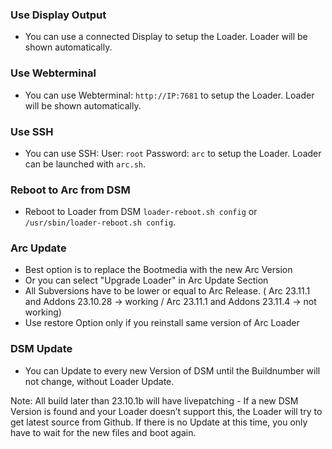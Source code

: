 ### Use Display Output

* You can use a connected Display to setup the Loader. Loader will be shown automatically.

### Use Webterminal

* You can use Webterminal: `http://IP:7681` to setup the Loader. Loader will be shown automatically.

### Use SSH

* You can use SSH: User: `root` Password: `arc` to setup the Loader. Loader can be launched with `arc.sh`.

### Reboot to Arc from DSM

* Reboot to Loader from DSM `loader-reboot.sh config` or `/usr/sbin/loader-reboot.sh config`.

### Arc Update

* Best option is to replace the Bootmedia with the new Arc Version
* Or you can select "Upgrade Loader" in Arc Update Section
* All Subversions have to be lower or equal to Arc Release. ( Arc 23.11.1 and Addons 23.10.28 -> working / Arc 23.11.1 and Addons 23.11.4 -> not working)
* Use restore Option only if you reinstall same version of Arc Loader

### DSM Update

* You can Update to every new Version of DSM until the Buildnumber will not change, without Loader Update.

Note: All build later than 23.10.1b will have livepatching - If a new DSM Version is found and your Loader doesn’t support this, the Loader will try to get latest source from Github. If there is no Update at this time, you only have to wait for the new files and boot again. 